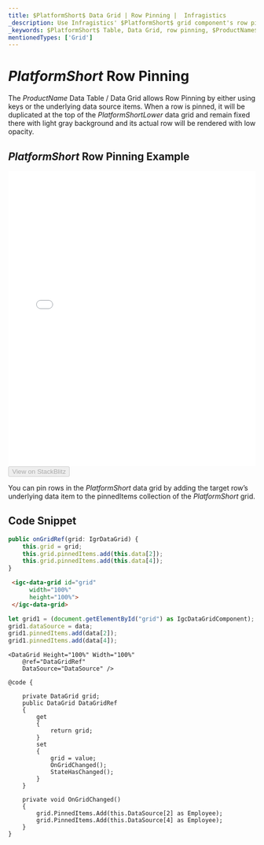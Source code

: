 ```yaml
---
title: $PlatformShort$ Data Grid | Row Pinning |  Infragistics
_description: Use Infragistics' $PlatformShort$ grid component's row pinning feature in order to lock row change row order with a rich and easy to use API. Check out $ProductName$ table demos!
_keywords: $PlatformShort$ Table, Data Grid, row pinning, $ProductName$, Infragistics
mentionedTypes: ['Grid']
---
```


# $PlatformShort$ Row Pinning

 The $ProductName$ Data Table / Data Grid allows Row Pinning by either using keys or the underlying data source items. When a row is pinned, it will be duplicated at the top of the $PlatformShortLower$ data grid and remain fixed there with light gray background and its actual row will be rendered with low opacity.

## $PlatformShort$ Row Pinning Example

<div class="sample-container loading" style="height: 600px">
    <iframe id="data-grid-row-pinning-iframe" src='{environment:demosBaseUrl}/grids/data-grid-row-pinning' width="100%" height="100%" seamless frameBorder="0" onload="onXPlatSampleIframeContentLoaded(this);"></iframe>
</div>
<div>
    <button data-localize="stackblitz" disabled class="stackblitz-btn"   data-iframe-id="data-grid-row-pinning-iframe" data-demos-base-url="{environment:demosBaseUrl}">View on StackBlitz
    </button>
</div>
<sample-button src="grids/data-grid/row-pinning"></sample-button>

<div class="divider--half"></div>

You can pin rows in the $PlatformShort$ data grid by adding the target row’s underlying data item to the pinnedItems collection of the $PlatformShort$ grid.

## Code Snippet

```ts
public onGridRef(grid: IgrDataGrid) {
    this.grid = grid;
    this.grid.pinnedItems.add(this.data[2]);
    this.grid.pinnedItems.add(this.data[4]);
}
```

```html
 <igc-data-grid id="grid"
      width="100%"
      height="100%">
 </igc-data-grid>
```

```ts
let grid1 = (document.getElementById("grid") as IgcDataGridComponent);
grid1.dataSource = data;
grid1.pinnedItems.add(data[2]);
grid1.pinnedItems.add(data[4]);
```

```razor
<DataGrid Height="100%" Width="100%"
    @ref="DataGridRef" 
    DataSource="DataSource" />  

@code {
    
    private DataGrid grid;
    public DataGrid DataGridRef
    {
        get
        {
            return grid;
        }
        set
        {
            grid = value;
            OnGridChanged();
            StateHasChanged();
        }
    }

    private void OnGridChanged()
    {
        grid.PinnedItems.Add(this.DataSource[2] as Employee);
        grid.PinnedItems.Add(this.DataSource[4] as Employee);
    }
}
```
